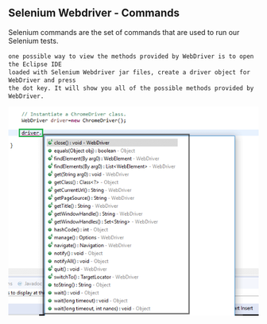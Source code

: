 ## Selenium Webdriver - Commands
Selenium commands are the set of commands that are used to run our Selenium tests.

```
one possible way to view the methods provided by WebDriver is to open the Eclipse IDE 
loaded with Selenium Webdriver jar files, create a driver object for WebDriver and press 
the dot key. It will show you all of the possible methods provided by WebDriver.
```
![Webdriver commands](image-1.png)

